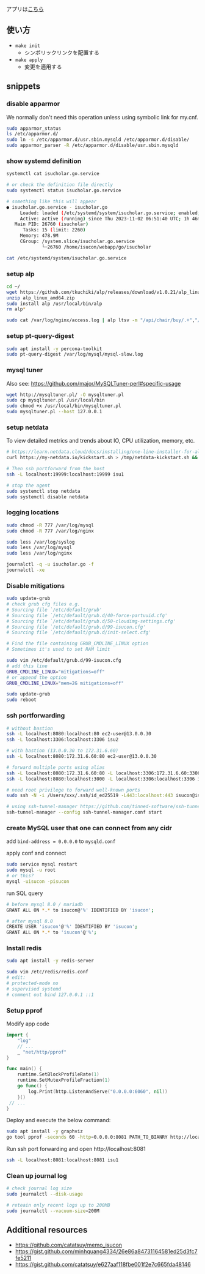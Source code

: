 アプリは[こちら](https://github.com/tmokmss/isucon13-app/)

## 使い方
* `make init`
  * シンボリックリンクを配置する
* `make apply`
  * 変更を適用する

## snippets
### disable apparmor
We normally don't need this operation unless using symbolic link for my.cnf.

```sh
sudo apparmor_status
ls /etc/apparmor.d/
sudo ln -s /etc/apparmor.d/usr.sbin.mysqld /etc/apparmor.d/disable/
sudo apparmor_parser -R /etc/apparmor.d/disable/usr.sbin.mysqld
```

### show systemd definition
```sh
systemctl cat isucholar.go.service

# or check the definition file directly
sudo systemctl status isucholar.go.service

# something like this will appear
● isucholar.go.service - isucholar.go
     Loaded: loaded (/etc/systemd/system/isucholar.go.service; enabled; vendor preset: enabled)
     Active: active (running) since Thu 2023-11-02 06:51:40 UTC; 1h 46min ago
   Main PID: 26760 (isucholar)
      Tasks: 15 (limit: 2260)
     Memory: 478.9M
     CGroup: /system.slice/isucholar.go.service
             └─26760 /home/isucon/webapp/go/isucholar

cat /etc/systemd/system/isucholar.go.service
```

### setup alp
```sh
cd ~/
wget https://github.com/tkuchiki/alp/releases/download/v1.0.21/alp_linux_amd64.zip
unzip alp_linux_amd64.zip
sudo install alp /usr/local/bin/alp
rm alp*

sudo cat /var/log/nginx/access.log | alp ltsv -m "/api/chair/buy/.+","/api/estate/req_doc/.+","/api/chair/\d+","/api/recommended_estate/.+","/api/estate/\d+"
```

### setup pt-query-digest
```sh
sudo apt install -y percona-toolkit
sudo pt-query-digest /var/log/mysql/mysql-slow.log
```

### mysql tuner
Also see: https://github.com/major/MySQLTuner-perl#specific-usage

```sh
wget http://mysqltuner.pl/ -O mysqltuner.pl
sudo cp mysqltuner.pl /usr/local/bin
sudo chmod +x /usr/local/bin/mysqltuner.pl
sudo mysqltuner.pl --host 127.0.0.1
```

### setup netdata
To view detailed metrics and trends about IO, CPU utilization, memory, etc.

```sh
# https://learn.netdata.cloud/docs/installing/one-line-installer-for-all-linux-systems
curl https://my-netdata.io/kickstart.sh > /tmp/netdata-kickstart.sh && sh /tmp/netdata-kickstart.sh

# Then ssh portforward from the host
ssh -L localhost:19999:localhost:19999 isu1

# stop the agent
sudo systemctl stop netdata
sudo systemctl disable netdata
```

### logging locations
```sh
sudo chmod -R 777 /var/log/mysql
sudo chmod -R 777 /var/log/nginx

sudo less /var/log/syslog
sudo less /var/log/mysql
sudo less /var/log/nginx

journalctl -q -u isucholar.go -f
journalctl -xe
```

### Disable mitigations

```sh
sudo update-grub
# check grub cfg files e.g. 
# Sourcing file `/etc/default/grub'
# Sourcing file `/etc/default/grub.d/40-force-partuuid.cfg'
# Sourcing file `/etc/default/grub.d/50-cloudimg-settings.cfg'
# Sourcing file `/etc/default/grub.d/99-isucon.cfg'
# Sourcing file `/etc/default/grub.d/init-select.cfg' 

# Find the file containing GRUB_CMDLINE_LINUX option
# Sometimes it's used to set RAM limit

sudo vim /etc/default/grub.d/99-isucon.cfg
# add this line
GRUB_CMDLINE_LINUX="mitigations=off"
# or append the option
GRUB_CMDLINE_LINUX="mem=2G mitigations=off"

sudo update-grub
sudo reboot
```

### ssh portforwarding

```sh
# without bastion
ssh -L localhost:8080:localhost:80 ec2-user@13.0.0.30
ssh -L localhost:3306:localhost:3306 isu2

# with bastion (13.0.0.30 to 172.31.6.60)
ssh -L localhost:8080:172.31.6.60:80 ec2-user@13.0.0.30

# forward multiple ports using alias
ssh -L localhost:8080:172.31.6.60:80 -L localhost:3306:172.31.6.60:3306 ec2
ssh -L localhost:8080:localhost:3000 -L localhost:3306:localhost:3306 isu1

# need root privilege to forward well-known ports
sudo ssh -N -i /Users/xxx/.ssh/id_ed25519 -L443:localhost:443 isucon@isu

# using ssh-tunnel-manager https://github.com/tinned-software/ssh-tunnel-manager/
ssh-tunnel-manager --config ssh-tunnel-manager.conf start
```

### create MySQL user that one can connect from any cidr
add `bind-address = 0.0.0.0` to `mysqld.conf`

apply conf and connect

```sh
sudo service mysql restart
sudo mysql -u root
# or this?
mysql -uisucon -pisucon
```

run SQL query

```sh
# before mysql 8.0 / mariadb
GRANT ALL ON *.* to isucon@'%' IDENTIFIED BY 'isucon';

# after mysql 8.0
CREATE USER 'isucon'@'%' IDENTIFIED BY 'isucon';
GRANT ALL ON *.* to 'isucon'@'%';
```

### Install redis
```sh
sudo apt install -y redis-server

sudo vim /etc/redis/redis.conf
# edit:
# protected-mode no
# supervised systemd
# comment out bind 127.0.0.1 ::1
```

### Setup pprof
Modify app code

```go
import {
	"log"
	// ...
	_ "net/http/pprof"
}

func main() {
	runtime.SetBlockProfileRate(1)
	runtime.SetMutexProfileFraction(1)
	go func() {
		log.Print(http.ListenAndServe("0.0.0.0:6060", nil))
	}()
 // ...
}
```

Deploy and execute the below command:

```sh
sudo apt install -y graphviz
go tool pprof -seconds 60 -http=0.0.0.0:8081 PATH_TO_BIANRY http://localhost:6060/debug/pprof/profile
```

Run ssh port forwarding and open http://localhost:8081

```sh
ssh -L localhost:8081:localhost:8081 isu1
```

### Clean up journal log
```sh
# check journal log size
sudo journalctl --disk-usage

# reteain only recent logs up to 200MB
sudo journalctl --vacuum-size=200M
```

## Additional resources
* https://github.com/catatsuy/memo_isucon
* https://gist.github.com/minhquang4334/26e86a84731164581ed25d3fc7fe5211
* https://gist.github.com/catatsuy/e627aaf118fbe001f2e7c665fda48146
